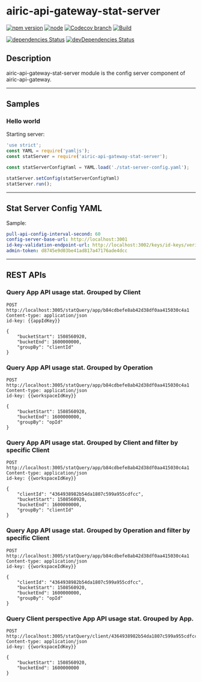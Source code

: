 # airic-api-gateway-stat-server

[![npm version](https://img.shields.io/npm/v/airic-api-gateway-stat-server.svg)](https://www.npmjs.com/package/airic-api-gateway-stat-server)
[![node](https://img.shields.io/node/v/airic-api-gateway-stat-server.svg)](https://www.npmjs.com/package/airic-api-gateway-stat-server)
[![Codecov branch](https://img.shields.io/codecov/c/github/airicyu/airic-api-gateway-stat-server/master.svg)](https://codecov.io/gh/airicyu/airic-api-gateway-stat-server)
[![Build](https://travis-ci.org/airicyu/airic-api-gateway-stat-server.svg?branch=master)](https://travis-ci.org/airicyu/airic-api-gateway-stat-server)

[![dependencies Status](https://david-dm.org/airicyu/airic-api-gateway-stat-server/status.svg)](https://david-dm.org/airicyu/airic-api-gateway-stat-server)
[![devDependencies Status](https://david-dm.org/airicyu/airic-api-gateway-stat-server/dev-status.svg)](https://david-dm.org/airicyu/airic-api-gateway-stat-server?type=dev)

## Description

airic-api-gateway-stat-server module is the config server component of airic-api-gateway.

------------------------

## Samples

### Hello world

Starting server:

```javascript
'use strict';
const YAML = require('yamljs');
const statServer = require('airic-api-gateway-stat-server');

const statServerConfigYaml = YAML.load('./stat-server-config.yaml');

statServer.setConfig(statServerConfigYaml)
statServer.run();
```

------------------------

## Stat Server Config YAML

Sample:
```yaml
pull-api-config-interval-second: 60
config-server-base-url: http://localhost:3001
id-key-validation-endpoint-url: http://localhost:3002/keys/id-keys/verification
admin-token: d8745e9d03be41ad817a47176ade4dcc
```


------------------------

## REST APIs

### Query App API usage stat. Grouped by Client
```
POST http://localhost:3005/statQuery/app/b84cdbefe8ab42d38df0aa415030c4a1
Content-type: application/json
id-key: {{appIdKey}}

{
    "bucketStart": 1508560920,
    "bucketEnd": 1600000000,
    "groupBy": "clientId"
}
```

### Query App API usage stat. Grouped by Operation
```
POST http://localhost:3005/statQuery/app/b84cdbefe8ab42d38df0aa415030c4a1
Content-type: application/json
id-key: {{workspaceIdKey}}

{
    "bucketStart": 1508560920,
    "bucketEnd": 1600000000,
    "groupBy": "opId"
}
```

### Query App API usage stat. Grouped by Client and filter by specific Client
```
POST http://localhost:3005/statQuery/app/b84cdbefe8ab42d38df0aa415030c4a1
Content-type: application/json
id-key: {{workspaceIdKey}}

{
    "clientId": "4364938982b54da1807c599a955cdfcc",
    "bucketStart": 1508560920,
    "bucketEnd": 1600000000,
    "groupBy": "clientId"
}
```

### Query App API usage stat. Grouped by Operation and filter by specific Client
```
POST http://localhost:3005/statQuery/app/b84cdbefe8ab42d38df0aa415030c4a1
Content-type: application/json
id-key: {{workspaceIdKey}}

{
    "clientId": "4364938982b54da1807c599a955cdfcc",
    "bucketStart": 1508560920,
    "bucketEnd": 1600000000,
    "groupBy": "opId"
}
```

### Query Client perspective App API usage stat. Grouped by App.
```
POST http://localhost:3005/statQuery/client/4364938982b54da1807c599a955cdfcc
Content-type: application/json
id-key: {{workspaceIdKey}}

{
    "bucketStart": 1508560920,
    "bucketEnd": 1600000000
}
```